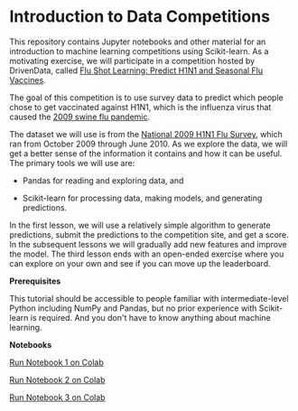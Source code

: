 # Introduction to Data Competitions

This repository contains Jupyter notebooks and other material for an introduction to machine learning competitions using
Scikit-learn.
As a motivating exercise, we will participate in a competition hosted by DrivenData, called [Flu Shot Learning: Predict H1N1 and Seasonal Flu Vaccines](https://www.drivendata.org/competitions/66/flu-shot-learning/).

The goal of this competition is to use survey data to predict which people chose to get vaccinated against H1N1,
which is the influenza virus that caused the [2009 swine flu pandemic](https://en.wikipedia.org/wiki/2009_swine_flu_pandemic).

The dataset we will use is from the [National 2009 H1N1 Flu Survey](https://www.cdc.gov/nchs/nis/data_files_h1n1.htm), which ran from October 2009 through June 2010.
As we explore the data, we will get a better sense of the information it contains and how it can be useful.
The primary tools we will use are:

* Pandas for reading and exploring data, and

* Scikit-learn for processing data, making models, and generating predictions.

In the first lesson, we will use a relatively simple algorithm to generate predictions, submit the predictions to the competition site, and get a score.
In the subsequent lessons we will gradually add new features and improve the model.
The third lesson ends with an open-ended exercise where you can explore on your own and see if you can move up the leaderboard.

**Prerequisites**

This tutorial should be accessible to people familiar with intermediate-level Python including NumPy and Pandas, but no prior experience with Scikit-learn is required.
And you don't have to know anything about machine learning.


**Notebooks**

[Run Notebook 1 on Colab](https://colab.research.google.com/github/drivendataorg/tutorial-flu-shot-learning/blob/main/01_tutorial.ipynb)

[Run Notebook 2 on Colab](https://colab.research.google.com/github/drivendataorg/tutorial-flu-shot-learning/blob/main/02_tutorial.ipynb)

[Run Notebook 3 on Colab](https://colab.research.google.com/github/drivendataorg/tutorial-flu-shot-learning/blob/main/03_tutorial.ipynb)


